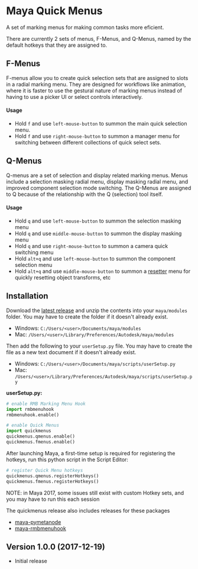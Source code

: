 # Maya Quick Menus

A set of marking menus for making common tasks more eficient.

There are currently 2 sets of menus, F-Menus, and Q-Menus, named by the default hotkeys that they are assigned to.


## F-Menus

F-menus allow you to create quick selection sets that are assigned to slots in a radial marking menu. They are designed for workflows like animation, where it is faster to use the gestural nature of marking menus instead of having to use a picker UI or select controls interactively.

#### Usage

- Hold `f` and use `left-mouse-button` to summon the main quick selection menu.
- Hold `f` and use `right-mouse-button` to summon a manager menu for switching between different collections of quick select sets.


## Q-Menus

Q-menus are a set of selection and display related marking menus. Menus include a selection masking radial menu, display masking radial menu, and improved component selection mode switching. The Q-Menus are assigned to Q because of the relationship with the Q (selection) tool itself.

#### Usage

- Hold `q` and use `left-mouse-button` to summon the selection masking menu
- Hold `q` and use `middle-mouse-button` to summon the display masking menu
- Hold `q` and use `right-mouse-button` to summon a camera quick switching menu
- Hold `alt+q` and use `left-mouse-button` to summon the component selection menu
- Hold `alt+q` and use `middle-mouse-button` to summon a [resetter](https://github.com/bohdon/maya-resetter) menu for quickly resetting object transforms, etc


## Installation

Download the [latest release](https://github.com/bohdon/maya-quickmenus/releases/latest) and unzip the contents into your `maya/modules` folder. You may have to create the folder if it doesn't already exist.
- Windows: `C:/Users/<user>/Documents/maya/modules`
- Mac: `/Users/<user>/Library/Preferences/Autodesk/maya/modules`

Then add the following to your `userSetup.py` file. You may have to create the file as a new text document if it doesn't already exist.
- Windows: `C:/Users/<user>/Documents/maya/scripts/userSetup.py`
- Mac: `/Users/<user>/Library/Preferences/Autodesk/maya/scripts/userSetup.py`

**userSetup.py:**
```python
# enable RMB Marking Menu Hook
import rmbmenuhook
rmbmenuhook.enable()

# enable Quick Menus
import quickmenus
quickmenus.qmenus.enable()
quickmenus.fmenus.enable()
```

After launching Maya, a first-time setup is required for registering the hotkeys, run this python script in the Script Editor:

```python
# register Quick Menu hotkeys
quickmenus.qmenus.registerHotkeys()
quickmenus.fmenus.registerHotkeys()
```

NOTE: in Maya 2017, some issues still exist with custom Hotkey sets, and you may have to run this each session

The quickmenus release also includes releases for these packages
- [maya-pymetanode](https://github.com/bohdon/maya-pymetanode)
- [maya-rmbmenuhook](https://github.com/bohdon/maya-rmbmenuhook)


## Version 1.0.0 (2017-12-19)
- Initial release
